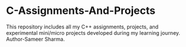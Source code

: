 # C-Assignments-And-Projects
This repository includes all my C++ assignments, projects, and experimental mini/micro projects developed during my learning journey.
<br>
Author-Sameer Sharma.
